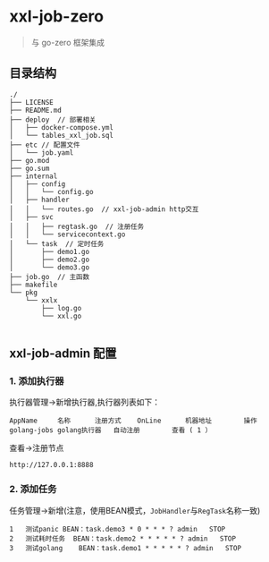 # xxl-job-zero
> 与 go-zero 框架集成

## 目录结构
```shell
./
├── LICENSE
├── README.md
├── deploy  // 部署相关
│   ├── docker-compose.yml
│   └── tables_xxl_job.sql
├── etc // 配置文件
│   └── job.yaml
├── go.mod
├── go.sum
├── internal 
│   ├── config  
│   │   └── config.go
│   ├── handler 
│   │   └── routes.go  // xxl-job-admin http交互 
│   ├── svc
│   │   ├── regtask.go  // 注册任务
│   │   └── servicecontext.go 
│   └── task  // 定时任务
│       ├── demo1.go
│       ├── demo2.go
│       └── demo3.go
├── job.go  // 主函数
├── makefile
└── pkg
    └── xxlx
        ├── log.go
        └── xxl.go


```

## xxl-job-admin 配置

### 1. 添加执行器

执行器管理->新增执行器,执行器列表如下：

```
AppName		名称		注册方式	OnLine 		机器地址 		操作
golang-jobs	golang执行器	自动注册 		查看 ( 1 ）   
```

查看->注册节点

```
http://127.0.0.1:8888
```

### 2. 添加任务

任务管理->新增(注意，使用BEAN模式，`JobHandler`与`RegTask`名称一致)

```
1	测试panic	BEAN：task.demo3	* 0 * * * ?	admin	STOP	
2	测试耗时任务	BEAN：task.demo2	* * * * * ?	admin	STOP	
3	测试golang	BEAN：task.demo1	* * * * * ?	admin	STOP
```
